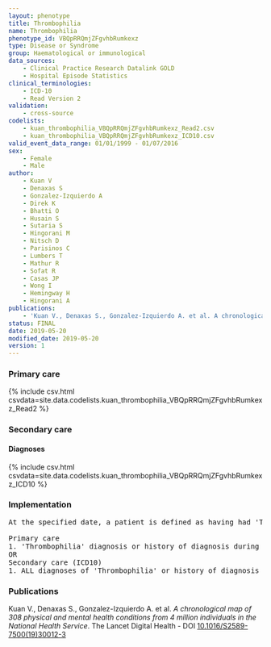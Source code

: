 ```yaml
---
layout: phenotype
title: Thrombophilia
name: Thrombophilia
phenotype_id: VBQpRRQmjZFgvhbRumkexz 
type: Disease or Syndrome
group: Haematological or immunological
data_sources: 
    - Clinical Practice Research Datalink GOLD
    - Hospital Episode Statistics
clinical_terminologies: 
    - ICD-10
    - Read Version 2
validation: 
    - cross-source
codelists: 
    - kuan_thrombophilia_VBQpRRQmjZFgvhbRumkexz_Read2.csv
    - kuan_thrombophilia_VBQpRRQmjZFgvhbRumkexz_ICD10.csv
valid_event_data_range: 01/01/1999 - 01/07/2016
sex: 
    - Female
    - Male
author: 
    - Kuan V
    - Denaxas S
    - Gonzalez-Izquierdo A
    - Direk K
    - Bhatti O
    - Husain S
    - Sutaria S
    - Hingorani M
    - Nitsch D
    - Parisinos C
    - Lumbers T
    - Mathur R
    - Sofat R
    - Casas JP
    - Wong I
    - Hemingway H
    - Hingorani A
publications: 
    - 'Kuan V., Denaxas S., Gonzalez-Izquierdo A. et al. A chronological map of 308 physical and mental health conditions from 4 million individuals in the National Health Service. The Lancet Digital Health - DOI: 10.1016/S2589-7500(19)30012-3' 
status: FINAL
date: 2019-05-20
modified_date: 2019-05-20
version: 1
---
```

### Primary care 
{% include csv.html csvdata=site.data.codelists.kuan_thrombophilia_VBQpRRQmjZFgvhbRumkexz_Read2 %}
### Secondary care 
#### Diagnoses 
{% include csv.html csvdata=site.data.codelists.kuan_thrombophilia_VBQpRRQmjZFgvhbRumkexz_ICD10 %}
### Implementation 
<pre>At the specified date, a patient is defined as having had 'Thrombophilia' IF they meet the criteria for any of the following on or before the specified date. The earliest date on which the individual meets any of the following criteria on or before the specified date is defined as the first event date:

Primary care
1. 'Thrombophilia' diagnosis or history of diagnosis during a consultation 
OR
Secondary care (ICD10)
1. ALL diagnoses of 'Thrombophilia' or history of diagnosis during a hospitalization</pre> 
 
### Publications 
Kuan V., Denaxas S., Gonzalez-Izquierdo A. et al. _A chronological map of 308 physical and mental health conditions from 4 million individuals in the National Health Service_. The Lancet Digital Health - DOI <a href='https://www.thelancet.com/journals/landig/article/PIIS2589-7500(19)30012-3/fulltext'>10.1016/S2589-7500(19)30012-3</a>
